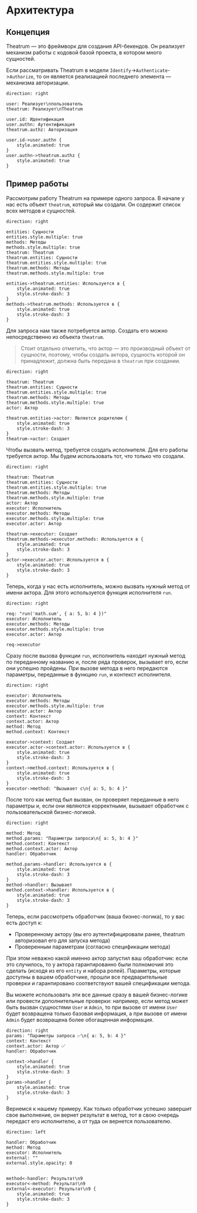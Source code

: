 # Архитектура

## Концепция
Theatrum — это фреймворк для создания API-бекендов.
Он реализует механизм работы с кодовой базой проекта, в котором много сущностей.

Если рассматривать Theatrum в модели `Identify`->`Authenticate`->`Authorize`, то
он является реализацией последнего элемента — механизма авторизации.

```d2
direction: right

user: Реализует\nпользователь
theatrum: Реализует\nTheatrum

user.id: Идентификация
user.authn: Аутентификация
theatrum.authz: Авторизация

user.id->user.authn {
    style.animated: true
}
user.authn->theatrum.authz {
    style.animated: true
}

```

## Пример работы
Рассмотрим работу Theatrum на примере одного запроса.
В начале у нас есть объект `theatrum`, который мы создали.
Он содержит список всех методов и сущностей.

```d2
direction: right

entities: Сущности
entities.style.multiple: true
methods: Методы
methods.style.multiple: true
theatrum: Theatrum
theatrum.entities: Сущности
theatrum.entities.style.multiple: true
theatrum.methods: Методы
theatrum.methods.style.multiple: true

entities->theatrum.entities: Используется в {
    style.animated: true
    style.stroke-dash: 3
}
methods->theatrum.methods: Используется в {
    style.animated: true
    style.stroke-dash: 3
}
```

Для запроса нам также потребуется актор. Создать его можно
непосредственно из объекта `theatrum`.

> Стоит отдельно отметить, что актор — это производный объект от сущности,
> поэтому, чтобы создать актора, сущность которой он принадлежит, должна быть
> передана в `theatrum` при создании.

```d2
direction: right

theatrum: Theatrum
theatrum.entities: Сущности
theatrum.entities.style.multiple: true
theatrum.methods: Методы
theatrum.methods.style.multiple: true
actor: Актор

theatrum.entities->actor: Является родителем {
    style.animated: true
    style.stroke-dash: 3
}
theatrum->actor: Создает
```

Чтобы вызвать метод, требуется создать исполнителя. Для его работы требуется актор.
Мы будем использовать тот, что только что создали.

```d2
direction: right

theatrum: Theatrum
theatrum.entities: Сущности
theatrum.entities.style.multiple: true
theatrum.methods: Методы
theatrum.methods.style.multiple: true
actor: Актор
executor: Исполнитель
executor.methods: Методы
executor.methods.style.multiple: true
executor.actor: Актор

theatrum->executor: Создает
theatrum.methods->executor.methods: Используется в {
    style.animated: true
    style.stroke-dash: 3
}
actor->executor.actor: Используется в {
    style.animated: true
    style.stroke-dash: 3
}
```

Теперь, когда у нас есть исполнитель, можно вызвать нужный метод от имени актора.
Для этого используется функция исполнителя `run`.

```d2
direction: right

req: "run('math.sum', { a: 5, b: 4 })"
executor: Исполнитель
executor.methods: Методы
executor.methods.style.multiple: true
executor.actor: Актор

req->executor
```

Сразу после вызова функции `run`, исполнитель находит нужный метод по переданному
названию и, после ряда проверок, вызывает его, если они успешно пройдены. При вызове
метода в него передаются параметры, переданные в функцию `run`, и контекст исполнителя.

```d2
direction: right

executor: Исполнитель
executor.methods: Методы
executor.methods.style.multiple: true
executor.actor: Актор
context: Контекст
context.actor: Актор
method: Метод
method.context: Контекст

executor->context: Создает
executor.actor->context.actor: Используется в {
    style.animated: true
    style.stroke-dash: 3
}
context->method.context: Используется в {
    style.animated: true
    style.stroke-dash: 3
}
executor->method: "Вызывает с\n{ a: 5, b: 4 }"
```

После того как метод был вызван, он проверяет переданные в него параметры и,
если они являются корректными, вызывает обработчик с пользовательской
бизнес-логикой.

```d2
direction: right

method: Метод
method.params: "Параметры запроса\n{ a: 5, b: 4 }"
method.context: Контекст
method.context.actor: Актор
handler: Обработчик

method.params->handler: Используется в {
    style.animated: true
    style.stroke-dash: 3
}
method->handler: Вызывает
method.context->handler: Используется в {
    style.animated: true
    style.stroke-dash: 3
}
```

Теперь, если рассмотреть обработчик (ваша бизнес-логика), то
у вас есть доступ к:
* Проверенному актору (вы его аутентифицировали ранее, theatrum авторизовал его для запуска метода)
* Проверенным параметрам (согласно спецификации метода)

При этом неважно какой именно актор запустил ваш обработчик: если
это случилось, то у актора гарантированно были полномочия это сделать
(исходя из его `entity` и набора ролей). Параметры, которые доступны
в вашем обработчике, прошли все предварительные проверки и гарантировано
соответствуют вашей спецификации метода.

Вы можете использовать эти все данные сразу в вашей бизнес-логике
или провести дополнительные проверки: например, если метод может быть
вызван сущностями `User` и `Admin`, то при вызове от имени `User`
будет возвращена только базовая информация, а при вызове от имени `Admin`
будет возвращена более обогащенная информация.

```d2
direction: right
params: "Параметры запроса ✅\n{ a: 5, b: 4 }"
context: Контекст
context.actor: Актор ✅
handler: Обработчик

context->handler {
    style.animated: true
    style.stroke-dash: 3
}
params->handler {
    style.animated: true
    style.stroke-dash: 3
}
```

Вернемся к нашему примеру. Как только обработчик успешно завершит свое
выполнение, он вернет результат в метод, тот в свою очередь передаст его
исполнителю, а от туда он вернется пользователю.

```d2
direction: left

handler: Обработчик
method: Метод
executor: Исполнитель
external: ""
external.style.opacity: 0


method<-handler: Результат\n9
executor<-method: Результат\n9
external<-executor: Результат\n9 {
    style.animated: true
    style.stroke-dash: 3
}
```
